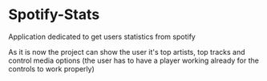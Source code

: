 # Spotify-Stats
Application dedicated to get users statistics from spotify

As it is now the project can show the user it's top artists, top tracks and control media options (the user has to have a player working already for the controls to work properly)
